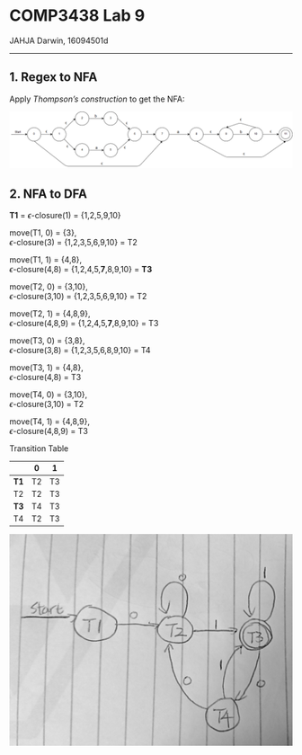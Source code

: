 # COMP3438 Lab 9

JAHJA Darwin, 16094501d

---

## 1. Regex to NFA

Apply *Thompson’s construction* to get the NFA:

![$r = (a|b)^*ab^*$](sc1.png)

## 2. NFA to DFA

**T1** = $\epsilon$-closure(1) = {1,2,5,9,10}

move(T1, 0) = {3},  
$\epsilon$-closure(3) = {1,2,3,5,6,9,10} = T2

move(T1, 1) = {4,8},  
$\epsilon$-closure(4,8) = {1,2,4,5,**7**,8,9,10} = **T3**

move(T2, 0) = {3,10},  
$\epsilon$-closure(3,10) = {1,2,3,5,6,9,10} = T2

move(T2, 1) = {4,8,9},  
$\epsilon$-closure(4,8,9) = {1,2,4,5,**7**,8,9,10} = T3

move(T3, 0) = {3,8},  
$\epsilon$-closure(3,8) = {1,2,3,5,6,8,9,10} = T4

move(T3, 1) = {4,8},  
$\epsilon$-closure(4,8) = T3

move(T4, 0) = {3,10},  
$\epsilon$-closure(3,10) = T2

move(T4, 1) = {4,8,9},  
$\epsilon$-closure(4,8,9) = T3

Transition Table

|        | 0  | 1  |
|--------|----|----|
| **T1** | T2 | T3 |
| T2     | T2 | T3 |
| **T3** | T4 | T3 |
| T4     | T2 | T3 |

![DFA Diagram](sc2.jpeg)
